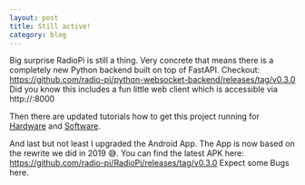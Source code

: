```yaml
---
layout: post
title: Still active!
category: blog
---
```


Big surprise RadioPi is still a thing.
Very concrete that means there is a completely new Python backend built on top of FastAPI.
Checkout: <https://github.com/radio-pi/python-websocket-backend/releases/tag/v0.3.0>
Did you know this includes a fun little web client which is accessible via http://<IP>:8000

Then there are updated tutorials how to get this project running for
[Hardware](/2022-11-20-setup-a-radio-pi) and [Software](/2022-11-26-setup-a-radio-pi-software).

And last but not least I upgraded the Android App.
The App is now based on the rewrite we did in 2019 😅.
You can find the latest APK here: <https://github.com/radio-pi/RadioPi/releases/tag/v0.3.0>
Expect some Bugs here.
